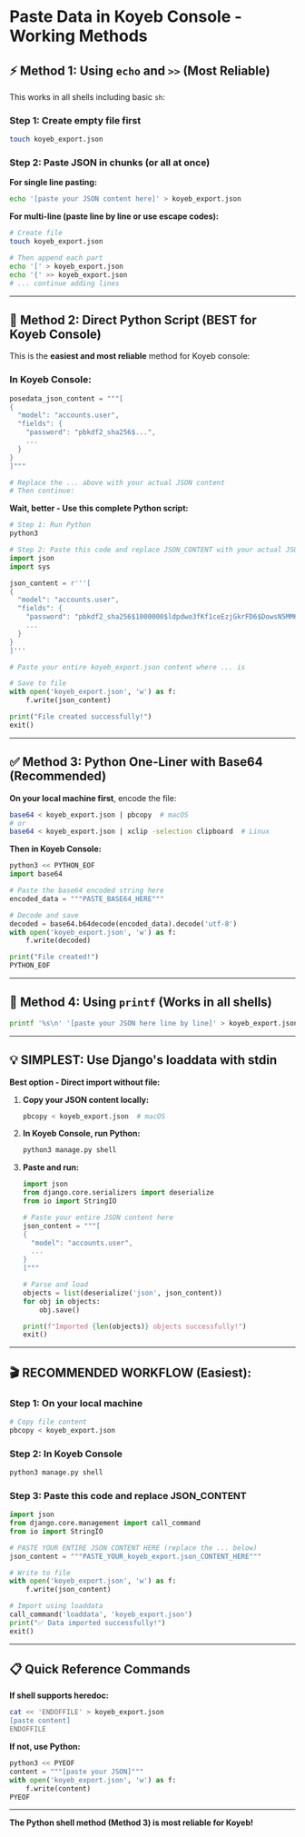# Paste Data in Koyeb Console - Working Methods

## ⚡ Method 1: Using `echo` and `>>` (Most Reliable)

This works in all shells including basic `sh`:

### Step 1: Create empty file first
```bash
touch koyeb_export.json
```

### Step 2: Paste JSON in chunks (or all at once)

**For single line pasting:**
```bash
echo '[paste your JSON content here]' > koyeb_export.json
```

**For multi-line (paste line by line or use escape codes):**
```bash
# Create file
touch koyeb_export.json

# Then append each part
echo '[' > koyeb_export.json
echo '{' >> koyeb_export.json
# ... continue adding lines
```

---

## 🎯 Method 2: Direct Python Script (BEST for Koyeb Console)

This is the **easiest and most reliable** method for Koyeb console:

### In Koyeb Console:

```python
posedata_json_content = """[
{
  "model": "accounts.user",
  "fields": {
    "password": "pbkdf2_sha256$...",
    ...
  }
}
]"""

# Replace the ... above with your actual JSON content
# Then continue:
```

**Wait, better - Use this complete Python script:**

```python
# Step 1: Run Python
python3

# Step 2: Paste this code and replace JSON_CONTENT with your actual JSON
import json
import sys

json_content = r'''[
{
  "model": "accounts.user",
  "fields": {
    "password": "pbkdf2_sha256$1000000$ldpdwo3fKf1ceEzjGkrFD6$DowsN5MM6crxmFeGcmVC2PIpXcRI7RlZxvec8x/Gk9c=",
    ...
  }
}
]'''

# Paste your entire koyeb_export.json content where ... is

# Save to file
with open('koyeb_export.json', 'w') as f:
    f.write(json_content)

print("File created successfully!")
exit()
```

---

## ✅ Method 3: Python One-Liner with Base64 (Recommended)

**On your local machine first**, encode the file:
```bash
base64 < koyeb_export.json | pbcopy  # macOS
# or
base64 < koyeb_export.json | xclip -selection clipboard  # Linux
```

**Then in Koyeb Console:**
```python
python3 << PYTHON_EOF
import base64

# Paste the base64 encoded string here
encoded_data = """PASTE_BASE64_HERE"""

# Decode and save
decoded = base64.b64decode(encoded_data).decode('utf-8')
with open('koyeb_export.json', 'w') as f:
    f.write(decoded)

print("File created!")
PYTHON_EOF
```

---

## 🚀 Method 4: Using `printf` (Works in all shells)

```bash
printf '%s\n' '[paste your JSON here line by line]' > koyeb_export.json
```

---

## 💡 SIMPLEST: Use Django's loaddata with stdin

**Best option - Direct import without file:**

1. **Copy your JSON content locally:**
   ```bash
   pbcopy < koyeb_export.json  # macOS
   ```

2. **In Koyeb Console, run Python:**
   ```python
   python3 manage.py shell
   ```

3. **Paste and run:**
   ```python
   import json
   from django.core.serializers import deserialize
   from io import StringIO

   # Paste your entire JSON content here
   json_content = """[
   {
     "model": "accounts.user",
     ...
   }
   ]"""
   
   # Parse and load
   objects = list(deserialize('json', json_content))
   for obj in objects:
       obj.save()
   
   print(f"Imported {len(objects)} objects successfully!")
   exit()
   ```

---

## 🎬 RECOMMENDED WORKFLOW (Easiest):

### Step 1: On your local machine
```bash
# Copy file content
pbcopy < koyeb_export.json
```

### Step 2: In Koyeb Console

```python
python3 manage.py shell
```

### Step 3: Paste this code and replace JSON_CONTENT

```python
import json
from django.core.management import call_command
from io import StringIO

# PASTE YOUR ENTIRE JSON CONTENT HERE (replace the ... below)
json_content = """PASTE_YOUR_koyeb_export.json_CONTENT_HERE"""

# Write to file
with open('koyeb_export.json', 'w') as f:
    f.write(json_content)

# Import using loaddata
call_command('loaddata', 'koyeb_export.json')
print("✅ Data imported successfully!")
exit()
```

---

## 📋 Quick Reference Commands

**If shell supports heredoc:**
```bash
cat << 'ENDOFFILE' > koyeb_export.json
[paste content]
ENDOFFILE
```

**If not, use Python:**
```python
python3 << PYEOF
content = """[paste your JSON]"""
with open('koyeb_export.json', 'w') as f:
    f.write(content)
PYEOF
```

---

**The Python shell method (Method 3) is most reliable for Koyeb!**

